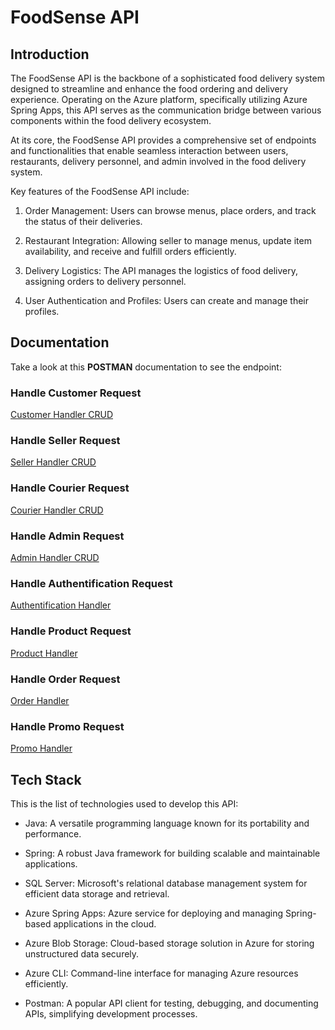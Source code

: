 # FoodSense API

## Introduction
The FoodSense API is the backbone of a sophisticated food delivery system designed to streamline and enhance the food ordering and delivery experience. Operating on the Azure platform, specifically utilizing Azure Spring Apps, this API serves as the communication bridge between various components within the food delivery ecosystem.

At its core, the FoodSense API provides a comprehensive set of endpoints and functionalities that enable seamless interaction between users, restaurants, delivery personnel, and admin involved in the food delivery system.

Key features of the FoodSense API include:

1. Order Management: Users can browse menus, place orders, and track the status of their deliveries.

2. Restaurant Integration: Allowing seller to manage menus, update item availability, and receive and fulfill orders efficiently.

3. Delivery Logistics: The API manages the logistics of food delivery, assigning orders to delivery personnel.

4. User Authentication and Profiles: Users can create and manage their profiles.

## Documentation
Take a look at this **POSTMAN** documentation to see the endpoint:

### Handle Customer Request
[Customer Handler CRUD](https://documenter.getpostman.com/view/25551317/2s9YsFEEVc)

### Handle Seller Request
[Seller Handler CRUD](https://documenter.getpostman.com/view/25551317/2s9YsFEEeS)

### Handle Courier Request
[Courier Handler CRUD](https://documenter.getpostman.com/view/25551317/2s9YsFEuTV)

### Handle Admin Request
[Admin Handler CRUD](https://documenter.getpostman.com/view/25551317/2s9YsFEuXm)

### Handle Authentification Request
[Authentification Handler](https://documenter.getpostman.com/view/25551317/2s9YsFEuXo)

### Handle Product Request 
[Product Handler](https://documenter.getpostman.com/view/25551317/2s9YsFEuXv)

### Handle Order Request
[Order Handler](https://documenter.getpostman.com/view/25551317/2s9YsGhszJ)

### Handle Promo Request
[Promo Handler]()

## Tech Stack
This is the list of technologies used to develop this API:

* Java: A versatile programming language known for its portability and performance.

* Spring: A robust Java framework for building scalable and maintainable applications.

* SQL Server: Microsoft's relational database management system for efficient data storage and retrieval.

* Azure Spring Apps: Azure service for deploying and managing Spring-based applications in the cloud.

* Azure Blob Storage: Cloud-based storage solution in Azure for storing unstructured data securely.

* Azure CLI: Command-line interface for managing Azure resources efficiently.

* Postman: A popular API client for testing, debugging, and documenting APIs, simplifying development processes.